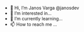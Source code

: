 - 👋 Hi, I’m Janos Varga @janosdev
- 👀 I’m interested in...
- 🌱 I’m currently learning...
- 📫 How to reach me ...

<!---
janosdev/janosdev is a ✨ special ✨ repository because its `README.md` (this file) appears on your GitHub profile.
You can click the Preview link to take a look at your changes.
--->
